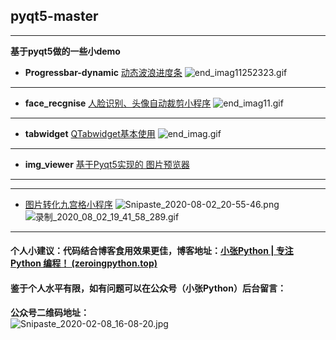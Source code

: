 ## pyqt5-master
----
**基于pyqt5做的一些小demo**
* **Progressbar-dynamic** [动态波浪进度条](https://github.com/Largefreedom/pyqt5-master/tree/master/Progressbar-dynamic)
![end_imag11252323.gif](http://ww1.sinaimg.cn/large/007wRTdIly1gdd3nz228sg30gn0be11a.gif)
---
* **face_recgnise** [人脸识别、头像自动裁剪小程序](https://github.com/Largefreedom/pyqt5-master/tree/master/face_recognise)
![end_imag11.gif](http://ww1.sinaimg.cn/large/007wRTdIly1gclfjgi31xg30nb0cwkjo.gif)
---
* **tabwidget** [QTabwidget基本使用](https://github.com/Largefreedom/pyqt5-master/tree/master/tabwidget)
![end_imag.gif](http://ww1.sinaimg.cn/large/007wRTdIly1gbb7vgaej3g30q20f9nnl.gif)
---
* **img_viewer** [基于Pyqt5实现的 图片预览器](https://github.com/Largefreedom/pyqt5-master/tree/master/img_viewer)
----
-----
* [图片转化九宫格小程序](https://github.com/Largefreedom/pyqt5-master/tree/master/Jiugongge)
![Snipaste_2020-08-02_20-55-46.png](http://ww1.sinaimg.cn/large/007wRTdIly1ghcrjq6i9bj309f09saam.jpg)
![录制_2020_08_02_19_41_58_289.gif](http://ww1.sinaimg.cn/large/007wRTdIly1ghcrmlq09zg30zk0k0npf.gif)

-----

#### 个人小建议：代码结合博客食用效果更佳，博客地址：[小张Python | 专注 Python 编程！ (zeroingpython.top)](https://zeroingpython.top/)

#### 鉴于个人水平有限，如有问题可以在公众号（小张Python）后台留言：

**公众号二维码地址：**
<br>
![Snipaste_2020-02-08_16-08-20.jpg](https://images.zeroingpython.top/img/687474703a2f2f7777312e73696e61696d672e636e2f6c617267652f303038623852797a677931676c6b353768696b616b6a333164703068616469782e6a7067.jpg)

